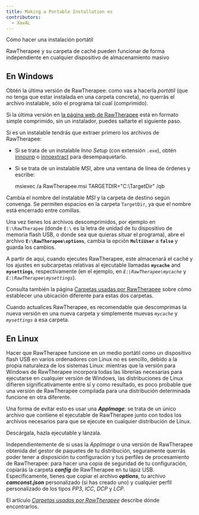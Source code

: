 ```yaml
---
title: Making a Portable Installation es
contributors:
  - XavAL
---
```


<div class="pagetitle">

Cómo hacer una instalación portátil

</div>
<div class="headline">

RawTherapee y su carpeta de caché pueden funcionar de forma
independiente en cualquier dispositivo de almacenamiento masivo

</div>

## En Windows

Obtén la última versión de RawTherapee: como vas a hacerla *portátil*
(que no tenga que estar instalada en una carpeta concreta), no querrás
el archivo instalable, sólo el programa tal cual (comprimido).

Si la última versión en [la página web de
RawTherapee](http://www.rawtherapee.com/) está en formato simple
comprimido, sin un instalador, puedes saltarte el siguiente paso.

Si es un instalable tendrás que extraer primero los archivos de
RawTherapee:

- Si se trata de un instalable *Inno Setup* (con extensión `.exe`),
  obtén [innounp](http://innounp.sourceforge.net/) o
  [innoextract](http://constexpr.org/innoextract/) para desempaquetarlo.
- Si se trata de un instalable *MSI*, abre una ventana de línea de
  órdenes y escribe:

  
    msiexec /a RawTherapee.msi TARGETDIR="C:\TargetDir" /qb

Cambia el nombre del instalable *MSI* y la carpeta de destino según
convenga. Se permiten espacios en la carpeta `TargetDir`, ya que el
nombre está encerrado entre comillas.

Una vez tienes los archivos descomprimidos, por ejemplo en
`E:\RawTherapee` (donde `E:\` es la letra de unidad de tu dispositivo de
memoria flash USB, o donde sea que quieras situar el programa), abre el
archivo **`E:\RawTherapee\options`**, cambia la opción **`MultiUser`** a
**`false`** y guarda los cambios.

A partir de aquí, cuando ejecutes RawTherapee, este almacenará el caché
y los ajustes en subcarpetas relativas al ejecutable llamadas
**`mycache`** and **`mysettings`**, respectivamente (en el ejemplo, en
*`E:\RawTherapee\mycache`* y *`E:\RawTherapee\mysettings`*).

Consulta también la página [Carpetas usadas por
RawTherapee](File_Paths/es.md) sobre cómo establecer una
ubicación diferente para estas dos carpetas.

Cuando actualices RawTherapee, es recomendable que descomprimas la nueva
versión en una nueva carpeta y simplemente muevas *`mycache`* y
*`mysettings`* a esa carpeta.

## En Linux

Hacer que RawTherapee funcione en un medio portátil como un dispositivo
flash USB en varios ordenadores con Linux no es sencillo, debido a la
propia naturaleza de los sistemas Linux: mientras que la versión para
Windows de RawTherapee incorpora todas las librerías necesarias para
ejecutarse en cualquier versión de Windows, las distribuciones de Linux
difieren significativamente entre sí y como resultado, es poco probable
que una versión de RawTherapee compilada para una distribución
determinada funcione en otra diferente.

Una forma de evitar esto es usar una ***AppImage***: se trata de un
único archivo que contiene el ejecutable de RawTherapee junto con todos
los archivos necesarios para que se ejecute en cualquier distribución de
Linux.

Descárgala, hazla ejecutable y lánzala.

Independientemente de si usas la *AppImage* o una versión de RawTherapee
obtenida del gestor de paquetes de tu distribución, seguramente querrás
poder tener a disposición tu configuración y tus perfiles de
procesamiento de RawTherapee: para hacer una copia de seguridad de tu
configuración, copiarás la carpeta ***config*** de RawTherapee en tu
lápiz USB. Específicamente, tienes que copiar el archivo ***options***,
tu archivo ***camconst.json*** personalizado (si has creado uno) y
cualquier perfil personalizado de los tipos *PP3*, *ICC*, *DCP* y *LCP*.

El artículo [*Carpetas usadas por
RawTherapee*](File_Paths/es.md) describe dónde encontrarlos.
